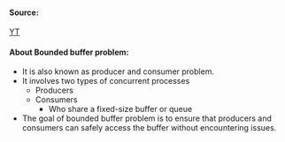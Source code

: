 #### Source:
[YT](https://www.youtube.com/watch?v=yw__NPExEH4&list=PLXj4XH7LcRfDrdQuJTHIPmKMpa7eYVaPm&index=35)

#### About Bounded buffer problem:

* It is also known as producer and consumer problem.
* It involves two types of concurrent processes
	* Producers
	* Consumers
		* Who share a fixed-size buffer or queue
* The goal of bounded buffer problem is to ensure that producers and consumers can safely access the buffer without encountering issues.

###